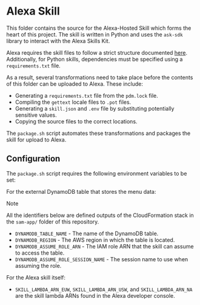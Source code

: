 # Alexa Skill
This folder contains the source for the Alexa-Hosted Skill which forms the heart of this project.
The skill is written in Python and uses the `ask-sdk` library to interact with the Alexa Skills Kit.

Alexa requires the skill files to follow a strict structure documented [here](https://developer.amazon.com/en-US/docs/alexa/conversations/acdl-understand-directory-structure.html).
Additionally, for Python skills, dependencies must be specified using a `requirements.txt` file.

As a result, several transformations need to take place before the contents of this folder can be uploaded to Alexa.
These include:
- Generating a `requirements.txt` file from the `pdm.lock` file.
- Compiling the `gettext` locale files to `.pot` files.
- Generating a `skill.json` and `.env` file by substituting potentially sensitive values.
- Copying the source files to the correct locations.

The `package.sh` script automates these transformations and packages the skill for upload to Alexa.

## Configuration
The `package.sh` script requires the following environment variables to be set:

For the external DynamoDB table that stores the menu data:
> [!NOTE]
> All the identifiers below are defined outputs of the CloudFormation stack in the `sam-app/` folder of this repository.
- `DYNAMODB_TABLE_NAME` - The name of the DynamoDB table.
- `DYNAMODB_REGION` - The AWS region in which the table is located.
- `DYNAMODB_ASSUME_ROLE_ARN` - The IAM role ARN that the skill can assume to access the table.
- `DYNAMODB_ASSUME_ROLE_SESSION_NAME` - The session name to use when assuming the role.

For the Alexa skill itself:
- `SKILL_LAMBDA_ARN_EUW`, `SKILL_LAMBDA_ARN_USW`, and `SKILL_LAMBDA_ARN_NA` are the skill lambda ARNs found in the
  Alexa developer console.
